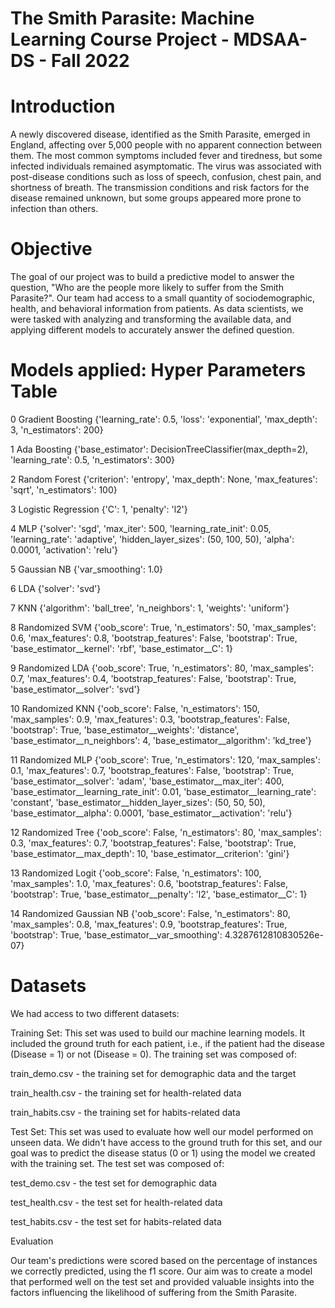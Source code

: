 # The Smith Parasite: Machine Learning Course Project - MDSAA-DS - Fall 2022


# Introduction


A newly discovered disease, identified as the Smith Parasite, emerged in England, affecting over 5,000 people with no apparent connection between them. The most common symptoms included fever and tiredness, but some infected individuals remained asymptomatic. The virus was associated with post-disease conditions such as loss of speech, confusion, chest pain, and shortness of breath. The transmission conditions and risk factors for the disease remained unknown, but some groups appeared more prone to infection than others.


# Objective


The goal of our project was to build a predictive model to answer the question, "Who are the people more likely to suffer from the Smith Parasite?". Our team had access to a small quantity of sociodemographic, health, and behavioral information from patients. As data scientists, we were tasked with analyzing and transforming the available data, and applying different models to accurately answer the defined question.


# Models applied: Hyper Parameters Table


0	Gradient Boosting	{'learning_rate': 0.5, 'loss': 'exponential', 'max_depth': 3, 'n_estimators': 200}


1	Ada Boosting	{'base_estimator': DecisionTreeClassifier(max_depth=2), 'learning_rate': 0.5, 'n_estimators': 300}


2	Random Forest	{'criterion': 'entropy', 'max_depth': None, 'max_features': 'sqrt', 'n_estimators': 100}


3	Logistic Regression	{'C': 1, 'penalty': 'l2'}


4	MLP	{'solver': 'sgd', 'max_iter': 500, 'learning_rate_init': 0.05, 'learning_rate': 'adaptive', 'hidden_layer_sizes': (50, 100, 50), 'alpha': 0.0001, 'activation': 'relu'}


5	Gaussian NB 	{'var_smoothing': 1.0}


6	LDA	{'solver': 'svd'}


7	KNN 	{'algorithm': 'ball_tree', 'n_neighbors': 1, 'weights': 'uniform'}


8	Randomized SVM	{'oob_score': True, 'n_estimators': 50, 'max_samples': 0.6, 'max_features': 0.8, 'bootstrap_features': False, 'bootstrap': True, 'base_estimator__kernel': 'rbf', 'base_estimator__C': 1}


9	Randomized LDA	{'oob_score': True, 'n_estimators': 80, 'max_samples': 0.7, 'max_features': 0.4, 'bootstrap_features': False, 'bootstrap': True, 'base_estimator__solver': 'svd'}


10	Randomized KNN	{'oob_score': False, 'n_estimators': 150, 'max_samples': 0.9, 'max_features': 0.3, 'bootstrap_features': False, 'bootstrap': True, 'base_estimator__weights': 'distance', 'base_estimator__n_neighbors': 4, 'base_estimator__algorithm': 'kd_tree'}


11	Randomized MLP	{'oob_score': True, 'n_estimators': 120, 'max_samples': 0.1, 'max_features': 0.7, 'bootstrap_features': False, 'bootstrap': True, 'base_estimator__solver': 'adam', 'base_estimator__max_iter': 400, 'base_estimator__learning_rate_init': 0.01, 'base_estimator__learning_rate': 'constant', 'base_estimator__hidden_layer_sizes': (50, 50, 50), 'base_estimator__alpha': 0.0001, 'base_estimator__activation': 'relu'}


12	Randomized Tree	{'oob_score': False, 'n_estimators': 80, 'max_samples': 0.3, 'max_features': 0.7, 'bootstrap_features': False, 'bootstrap': True, 'base_estimator__max_depth': 10, 'base_estimator__criterion': 'gini'}


13	Randomized Logit 	{'oob_score': False, 'n_estimators': 100, 'max_samples': 1.0, 'max_features': 0.6, 'bootstrap_features': False, 'bootstrap': True, 'base_estimator__penalty': 'l2', 'base_estimator__C': 1}


14	Randomized Gaussian NB	{'oob_score': False, 'n_estimators': 80, 'max_samples': 0.8, 'max_features': 0.9, 'bootstrap_features': True, 'bootstrap': True, 'base_estimator__var_smoothing': 4.3287612810830526e-07}


# Datasets
We had access to two different datasets:


Training Set: This set was used to build our machine learning models. It included the ground truth for each patient, i.e., if the patient had the disease (Disease = 1) or not (Disease = 0). The training set was composed of:


train_demo.csv - the training set for demographic data and the target


train_health.csv - the training set for health-related data


train_habits.csv - the training set for habits-related data


Test Set: This set was used to evaluate how well our model performed on unseen data. We didn't have access to the ground truth for this set, and our goal was to predict the disease status (0 or 1) using the model we created with the training set. The test set was composed of:

test_demo.csv - the test set for demographic data


test_health.csv - the test set for health-related data


test_habits.csv - the test set for habits-related data


Evaluation


Our team's predictions were scored based on the percentage of instances we correctly predicted, using the f1 score. Our aim was to create a model that performed well on the test set and provided valuable insights into the factors influencing the likelihood of suffering from the Smith Parasite.

